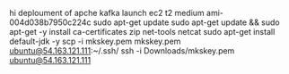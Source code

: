 hi deploument of apche kafka
launch ec2 t2 medium    ami-004d038b7950c224c
sudo apt-get update 
sudo apt-get update && sudo apt-get -y install ca-certificates zip net-tools netcat
sudo apt-get install default-jdk -y
scp -i mkskey.pem mkskey.pem ubuntu@54.163.121.111:~/.ssh/
ssh -i Downloads/mkskey.pem ubuntu@54.163.121.111
